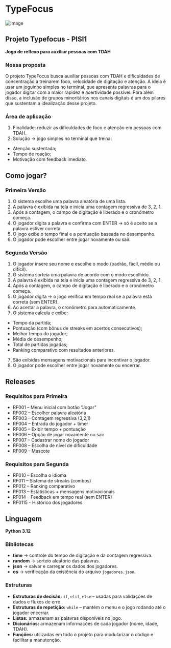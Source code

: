 # TypeFocus
![image](https://github.com/user-attachments/assets/aa96f5fe-3276-4e8c-9248-b69c44e0424e)

## Projeto Typefocus - PISI1
**Jogo de reflexo para auxiliar pessoas com TDAH**

### Nossa proposta
O projeto TypeFocus busca auxiliar pessoas com TDAH e dificuldades de concentração a treinarem foco, velocidade de digitação e atenção. 
A ideia é usar um joguinho simples no terminal, que apresenta palavras para o jogador digitar com a maior rapidez e acertividade possível. 
Para além disso, a inclusão de grupos minoritários nos canais digitais é um dos pilares que sustentam a idealização desse projeto.

### Área de aplicação
1. Finalidade: reduzir as dificuldades de foco e atenção em pessoas com TDAH.
2. Solução -> jogo simples no terminal que treina:
- Atenção sustentada;
- Tempo de reação;
- Motivação com feedback imediato.

## Como jogar?

### Primeira Versão
1. O sistema escolhe uma palavra aleatória de uma lista.
2. A palavra é exibida na tela e inicia uma contagem regressiva de 3, 2, 1.
3. Após a contagem, o campo de digitação é liberado e o cronômetro começa.
4. O jogador digita a palavra e confirma com ENTER -> só é aceito se a palavra estiver correta.
5. O jogo exibe o tempo final e a pontuação baseada no desempenho.
6. O jogador pode escolher entre jogar novamente ou sair.

### Segunda Versão
1. O jogador insere seu nome e escolhe o modo (padrão, fácil, médio ou difícil).
2. O sistema sorteia uma palavra de acordo com o modo escolhido.
3. A palavra é exibida na tela e inicia uma contagem regressiva de 3, 2, 1.
4. Após a contagem, o campo de digitação é liberado e o cronômetro começa.
5. O jogador digita -> o jogo verifica em tempo real se a palavra está correta (sem ENTER).
6. Ao acertar a palavra, o cronômetro para automaticamente.
7. O sistema calcula e exibe:
- Tempo da partida;
- Pontuação (com bônus de streaks em acertos consecutivos);
- Melhor tempo do jogador;
- Média de desempenho;
- Total de partidas jogadas;
- Ranking comparativo com resultados anteriores.
7. São exibidas mensagens motivacionais para incentivar o jogador.
8. O jogador pode escolher entre jogar novamente ou encerrar.

## Releases

### Requisitos para Primeira
- RF001 – Menu inicial com botão "Jogar"
- RF002 – Escolher palavra aleatória
- RF003 – Contagem regressiva (3,2,1)
- RF004 – Entrada do jogador + timer
- RF005 – Exibir tempo + pontuação
- RF006 – Opção de jogar novamente ou sair
- RF007 – Cadastrar nome do jogador
- RF008 – Escolha de nível de dificuldade
- RF009 – Mascote


### Requisitos para Segunda
- RF010 – Escolha o idioma
- RF011 – Sistema de streaks (combos)
- RF012 – Ranking comparativo
- RF013 – Estatísticas + mensagens motivacionais
- RF014 – Feedback em tempo real (sem ENTER)
- RF0115 - Histórico dos jogadores

## Linguagem

**Python 3.12**

### Bibliotecas
- **time** → controle do tempo de digitação e da contagem regressiva.
- **random** → sorteio aleatório das palavras.
- **json** → salvar e carregar os dados dos jogadores.
- **os** → verificação da existência do arquivo `jogadores.json`.

### Estruturas
- **Estruturas de decisão:** `if`, `elif`, `else` – usadas para validações de dados e fluxos de erro.
- **Estruturas de repetição:** `while` – mantém o menu e o jogo rodando até o jogador encerrar.
- **Listas:** armazenam as palavras disponíveis no jogo.
- **Dicionários:** armazenam informações de cada jogador (nome, idade, TDAH).
- **Funções:** utilizadas em todo o projeto para modularizar o código e facilitar a manutenção.